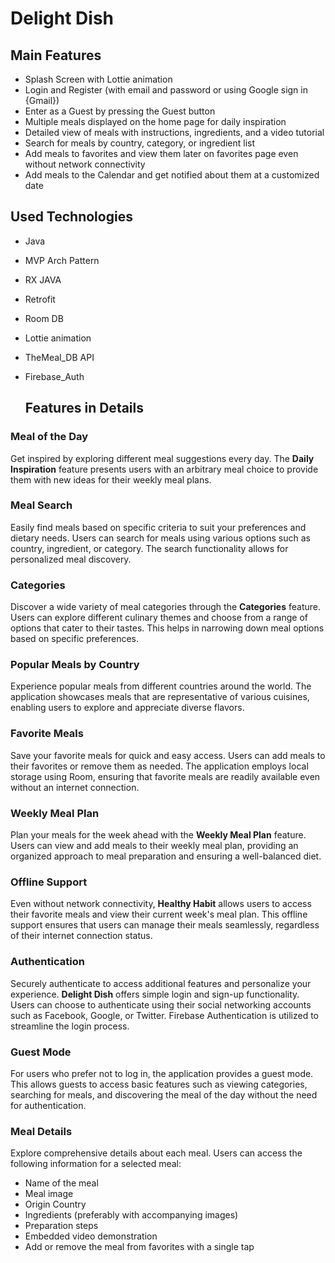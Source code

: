 # Delight Dish

## Main Features

<ul>
  <li>Splash Screen with Lottie animation</li>
  <li>Login and Register (with email and password or using Google sign in {Gmail})</li>
  <li>Enter as a Guest by pressing the Guest button</li>
  <li>Multiple meals displayed on the home page for daily inspiration</li>
  <li>Detailed view of meals with instructions, ingredients, and a video tutorial</li>
  <li>Search for meals by country, category, or ingredient list</li>
  <li>Add meals to favorites and view them later on favorites page even without network connectivity</li>
  <li>Add meals to the Calendar and get notified about them at a customized date</li>
</ul>

## Used Technologies

* Java
* MVP Arch Pattern
* RX JAVA
* Retrofit
* Room DB
* Lottie animation
* TheMeal_DB API
* Firebase_Auth


  ## Features in Details

### Meal of the Day

Get inspired by exploring different meal suggestions every day. The **Daily Inspiration** feature presents users with an arbitrary meal choice to provide them with new ideas for their weekly meal plans.

### Meal Search

Easily find meals based on specific criteria to suit your preferences and dietary needs. Users can search for meals using various options such as country, ingredient, or category. The search functionality allows for personalized meal discovery.

### Categories

Discover a wide variety of meal categories through the **Categories** feature. Users can explore different culinary themes and choose from a range of options that cater to their tastes. This helps in narrowing down meal options based on specific preferences.

### Popular Meals by Country

Experience popular meals from different countries around the world. The application showcases meals that are representative of various cuisines, enabling users to explore and appreciate diverse flavors.

### Favorite Meals

Save your favorite meals for quick and easy access. Users can add meals to their favorites or remove them as needed. The application employs local storage using Room, ensuring that favorite meals are readily available even without an internet connection.

### Weekly Meal Plan

Plan your meals for the week ahead with the **Weekly Meal Plan** feature. Users can view and add meals to their weekly meal plan, providing an organized approach to meal preparation and ensuring a well-balanced diet.

### Offline Support

Even without network connectivity, **Healthy Habit** allows users to access their favorite meals and view their current week's meal plan. This offline support ensures that users can manage their meals seamlessly, regardless of their internet connection status.

### Authentication

Securely authenticate to access additional features and personalize your experience. **Delight Dish** offers simple login and sign-up functionality. Users can choose to authenticate using their social networking accounts such as Facebook, Google, or Twitter. Firebase Authentication is utilized to streamline the login process.

### Guest Mode

For users who prefer not to log in, the application provides a guest mode. This allows guests to access basic features such as viewing categories, searching for meals, and discovering the meal of the day without the need for authentication.

### Meal Details

Explore comprehensive details about each meal. Users can access the following information for a selected meal:
- Name of the meal
- Meal image
- Origin Country
- Ingredients (preferably with accompanying images)
- Preparation steps
- Embedded video demonstration
- Add or remove the meal from favorites with a single tap
